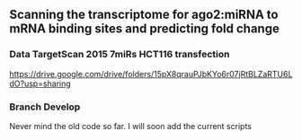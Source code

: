 ## Scanning the transcriptome for ago2:miRNA to mRNA binding sites and predicting fold change

### Data TargetScan 2015 7miRs HCT116 transfection
https://drive.google.com/drive/folders/15pX8qrauPJbKYo6r07jRtBLZaRTU6LdO?usp=sharing

### Branch Develop
Never mind the old code so far. I will soon add the current scripts
